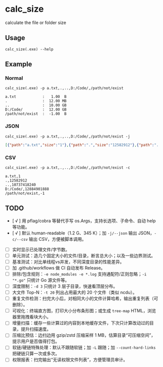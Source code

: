 # calc_size

calculate the file or folder size

## Usage

```shell
calc_size(.exe) --help
```

## Example

### Normal
```shell
calc_size(.exe) -p a.txt,.,..,D:/Code/,/path/not/exist
```

```shell
a.txt            :   1.00  B
.                :  12.00 MB
..               :  10.00 GB
D:/Code/         :  12.00 GB
/path/not/exist  :  -1.00  B
```

### JSON
```shell
calc_size(.exe) -p a.txt,.,..,D:/Code/,/path/not/exist -j
```

```json
[{"path":"a.txt","size":"1"},{"path":".","size":"12582912"},{"path":"..","size":"10737418240"},{"path":"D:/Code/","size":"12884901888"},{"path":"/path/not/exist","size":"-1"}]
```

### CSV
```shell
calc_size(.exe) -p a.txt,.,..,D:/Code/,/path/not/exist -c
```

```csv
a.txt,1
.,12582912
..,10737418240
D:/Code/,12884901888
/path/not/exist,-1
```

## TODO

- [ √ ] 用 pflag/cobra 等替代手写 os.Args，支持长选项、子命令、自动 help 等功能。
- [ √ ] 默认 human-readable（1.2 G、345 K）；加 `-j/--json` 输出 JSON，`-c/--csv` 输出 CSV，方便被脚本调用。
- [ ] 实时显示已处理文件/字节数。
- [ ] 单元测试：造几个固定大小的文件/目录，断言总大小；以及一些边界测试。
- [ ] 基准测试：对比单线程vs并发，不同深度目录的性能差异。
- [ ] 加 .github/workflows 做 CI 自动发布 Release。
- [ ] 排除/包含规则：`-e node_modules -e *.log` 支持通配符/正则忽略；`-i "*.go"` 只统计 Go 源文件等。
- [ ] 深度限制：`-d 3` 只统计 3 层子目录，快速看顶层分布。
- [ ] 大文件 Top-N：`-t 20` 列出占用最大的 20 个文件（类似 ncdu）。
- [ ] 重复文件检测：扫完大小后，对相同大小的文件计算哈希，输出重复列表（可删除）。
- [ ] 可视化：终端直方图，打印大小分布条形图；或生成 `tree-map` HTML，浏览器里拖拽看块大小。
- [ ] 增量扫描：缓存一些计算过的内容到本地缓存文件，下次只计算改动过的目录，提升扫描速度。
- [ ] 压缩比预估：边扫边用 gzip/zstd 压缩采样 1 MB，估算目录“可压缩空间”，提示用户是否值得打包。
- [ ] 软链/硬链特殊处理：默认不跟随软链；加 `-L` 跟随；加 `--count-hard-links` 把硬链只算一次或多次。
- [ ] 权限报表：扫完输出“无读权限文件列表”，方便管理员审计。
